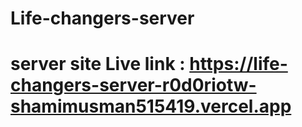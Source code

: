 # Life-changers-server
# server site Live link :  https://life-changers-server-r0d0riotw-shamimusman515419.vercel.app 